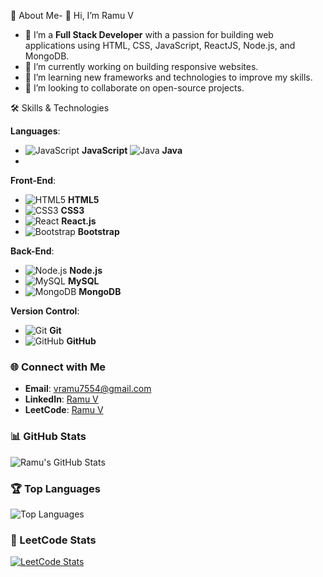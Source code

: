  🚀 About Me-
👋 Hi, I’m Ramu V
- 👀 I’m a **Full Stack Developer** with a passion for building web applications using HTML, CSS, JavaScript, ReactJS, Node.js, and MongoDB.
- 🔭 I’m currently working on building responsive websites.
- 🌱 I’m learning new frameworks and technologies to improve my skills.
- 👯 I’m looking to collaborate on open-source projects.
 
🛠️ Skills & Technologies

**Languages**:
- ![JavaScript](https://img.icons8.com/color/48/000000/javascript.png) **JavaScript** ![Java](https://img.icons8.com/color/48/000000/java-coffee-cup-logo.png) **Java**
- 

**Front-End**:
- ![HTML5](https://img.icons8.com/color/48/000000/html-5.png) **HTML5**
- ![CSS3](https://img.icons8.com/color/48/000000/css3.png) **CSS3**
- ![React](https://img.icons8.com/color/48/000000/react-native.png) **React.js**
- ![Bootstrap](https://img.icons8.com/color/48/000000/bootstrap.png) **Bootstrap**

**Back-End**:
- ![Node.js](https://img.icons8.com/color/48/000000/nodejs.png) **Node.js**
- ![MySQL](https://img.icons8.com/color/48/000000/mysql-logo.png) **MySQL**
- ![MongoDB](https://img.icons8.com/color/48/000000/mongodb.png) **MongoDB**


**Version Control**:
- ![Git](https://img.icons8.com/color/48/000000/git.png) **Git**
- ![GitHub](https://img.icons8.com/fluent/48/000000/github.png) **GitHub**

### 🌐 Connect with Me
- **Email**: [vramu7554@gmail.com](mailto:vramu7554@gmail.com)
- **LinkedIn**: [Ramu V](https://www.linkedin.com/in/ramu-v-3274452a0)
- **LeetCode**: [Ramu V](https://leetcode.com/u/ramu_v_/)

### 📊 GitHub Stats
![Ramu's GitHub Stats](https://github-readme-stats.vercel.app/api?username=Ramu148&show_icons=true&theme=radical)

### 🏆 Top Languages
![Top Languages](https://github-readme-stats.vercel.app/api/top-langs/?username=Ramu148&layout=compact&theme=radical)

### 🚀 LeetCode Stats
[![LeetCode Stats](https://leetcode-stats-api.herokuapp.com/Ramu_v_/)](https://leetcode.com/u/ramu_v_/)





<!---
Ramu148/Ramu148 is a ✨ special ✨ repository because its `README.md` (this file) appears on your GitHub profile.
You can click the Preview link to take a look at your changes.
--->
